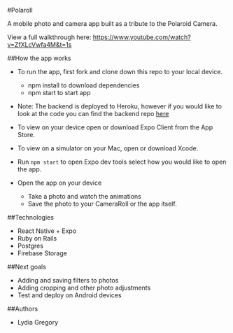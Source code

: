 #Polaroll

A mobile photo and camera app built as a tribute to the Polaroid Camera.

View a full walkthrough here: https://www.youtube.com/watch?v=ZfXLcVwfa4M&t=1s

##How the app works
* To run the app, first fork and clone down this repo to your local device.

    * npm install to download dependencies
    * npm start to start app

* Note: The backend is deployed to Heroku, however if you would like to look at the code you can find the backend repo [here](https://github.com/ljg2gb/Polaroid-camera-backend)

* To view on your device open or download Expo Client from the App Store.

* To view on a simulator on your Mac, open or download Xcode.

* Run `npm start` to open Expo dev tools select how you would like to open the app.

* Open the app on your device
    * Take a photo and watch the animations
    * Save the photo to your CameraRoll or the app itself.

##Technologies
* React Native + Expo 
* Ruby on Rails
* Postgres
* Firebase Storage

##Next goals
* Adding and saving filters to photos
* Adding cropping and other photo adjustments
* Test and deploy on Android devices

##Authors
* Lydia Gregory
